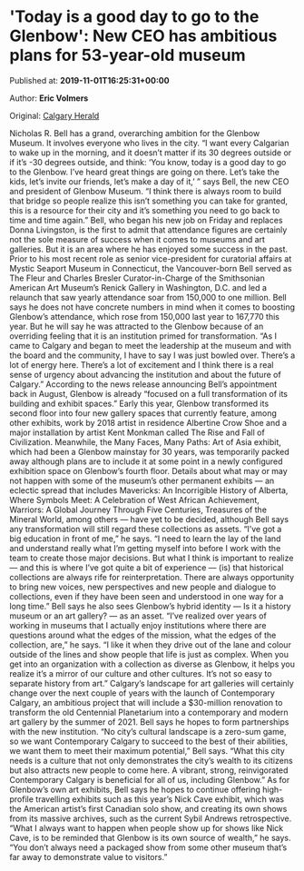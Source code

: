 
# 'Today is a good day to go to the Glenbow': New CEO has ambitious plans for 53-year-old museum

Published at: **2019-11-01T16:25:31+00:00**

Author: **Eric Volmers**

Original: [Calgary Herald](https://calgaryherald.com/entertainment/local-arts/today-is-a-good-day-to-go-to-the-glenbow-new-ceo-has-ambitious-plans-for-53-year-old-museum)

Nicholas R. Bell has a grand, overarching ambition for the Glenbow Museum.
It involves everyone who lives in the city.
“I want every Calgarian to wake up in the morning, and it doesn’t matter if its 30 degrees outside or if it’s -30 degrees outside, and think: ‘You know, today is a good day to go to the Glenbow. I’ve heard great things are going on there. Let’s take the kids, let’s invite our friends, let’s make a day of it,’ ” says Bell, the new CEO and president of Glenbow Museum. “I think there is always room to build that bridge so people realize this isn’t something you can take for granted, this is a resource for their city and it’s something you need to go back to time and time again.”
Bell, who began his new job on Friday and replaces Donna Livingston, is the first to admit that attendance figures are certainly not the sole measure of success when it comes to museums and art galleries. But it is an area where he has enjoyed some success in the past. Prior to his most recent role as senior vice-president for curatorial affairs at Mystic Seaport Museum in Connecticut, the Vancouver-born Bell served as The Fleur and Charles Bresler Curator-in-Charge of the Smithsonian American Art Museum’s Renick Gallery in Washington, D.C. and led a relaunch that saw yearly attendance soar from 150,000 to one million.
Bell says he does not have concrete numbers in mind when it comes to boosting Glenbow’s attendance, which rose from 150,000 last year to 167,770 this year. But he will say he was attracted to the Glenbow because of an overriding feeling that it is an institution primed for transformation.
“As I came to Calgary and began to meet the leadership at the museum and with the board and the community, I have to say I was just bowled over. There’s a lot of energy here. There’s a lot of excitement and I think there is a real sense of urgency about advancing the institution and about the future of Calgary.”
According to the news release announcing Bell’s appointment back in August, Glenbow is already “focused on a full transformation of its building and exhibit spaces.” Early this year, Glenbow transformed its second floor into four new gallery spaces that currently feature, among other exhibits, work by 2018 artist in residence Albertine Crow Shoe and a major installation by artist Kent Monkman called The Rise and Fall of Civilization. Meanwhile, the Many Faces, Many Paths: Art of Asia exhibit, which had been a Glenbow mainstay for 30 years, was temporarily packed away although plans are to include it at some point in a newly configured exhibition space on Glenbow’s fourth floor.
Details about what may or may not happen with some of the museum’s other permanent exhibits — an eclectic spread that includes Mavericks: An Incorrigible History of Alberta, Where Symbols Meet: A Celebration of West African Achievement, Warriors: A Global Journey Through Five Centuries, Treasures of the Mineral World, among others — have yet to be decided, although Bell says any transformation will still regard these collections as assets.
“I’ve got a big education in front of me,” he says. “I need to learn the lay of the land and understand really what I’m getting myself into before I work with the team to create those major decisions. But what I think is important to realize — and this is where I’ve got quite a bit of experience — (is) that historical collections are always rife for reinterpretation. There are always opportunity to bring new voices, new perspectives and new people and dialogue to collections, even if they have been seen and understood in one way for a long time.”
Bell says he also sees Glenbow’s hybrid identity — Is it a history museum or an art gallery? — as an asset.
“I’ve realized over years of working in museums that I actually enjoy institutions where there are questions around what the edges of the mission, what the edges of the collection, are,” he says. “I like it when they drive out of the lane and colour outside of the lines and show people that life is just as complex. When you get into an organization with a collection as diverse as Glenbow, it helps you realize it’s a mirror of our culture and other cultures. It’s not so easy to separate history from art.”
Calgary’s landscape for art galleries will certainly change over the next couple of years with the launch of Contemporary Calgary, an ambitious project that will include a $30-million renovation to transform the old Centennial Planetarium into a contemporary and modern art gallery by the summer of 2021. Bell says he hopes to form partnerships with the new institution.
“No city’s cultural landscape is a zero-sum game, so we want Contemporary Calgary to succeed to the best of their abilities, we want them to meet their maximum potential,” Bell says. “What this city needs is a culture that not only demonstrates the city’s wealth to its citizens but also attracts new people to come here. A vibrant, strong, reinvigorated Contemporary Calgary is beneficial for all of us, including Glenbow.”
As for Glenbow’s own art exhibits, Bell says he hopes to continue offering high-profile travelling exhibits such as this year’s Nick Cave exhibit, which was the American artist’s first Canadian solo show, and creating its own shows from its massive archives, such as the current Sybil Andrews retrospective.
“What I always want to happen when people show up for shows like Nick Cave, is to be reminded that Glenbow is its own source of wealth,” he says. “You don’t always need a packaged show from some other museum that’s far away to demonstrate value to visitors.”
